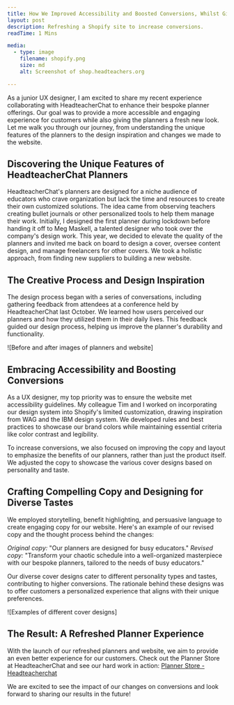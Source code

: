 ```yaml
---
title: How We Improved Accessibility and Boosted Conversions, Whilst Giving the Planners a new Lick of Paint.
layout: post
description: Refreshing a Shopify site to increase conversions.
readTime: 1 Mins

media:
  - type: image
    filename: shopify.png
    size: md
    alt: Screenshot of shop.headteachers.org

---
```


As a junior UX designer, I am excited to share my recent experience collaborating with HeadteacherChat to enhance their bespoke planner offerings. Our goal was to provide a more accessible and engaging experience for customers while also giving the planners a fresh new look. Let me walk you through our journey, from understanding the unique features of the planners to the design inspiration and changes we made to the website.

## Discovering the Unique Features of HeadteacherChat Planners

HeadteacherChat's planners are designed for a niche audience of educators who crave organization but lack the time and resources to create their own customized solutions. The idea came from observing teachers creating bullet journals or other personalized tools to help them manage their work. Initially, I designed the first planner during lockdown before handing it off to Meg Maskell, a talented designer who took over the company's design work. This year, we decided to elevate the quality of the planners and invited me back on board to design a cover, oversee content design, and manage freelancers for other covers. We took a holistic approach, from finding new suppliers to building a new website.

## The Creative Process and Design Inspiration

The design process began with a series of conversations, including gathering feedback from attendees at a conference held by HeadteacherChat last October. We learned how users perceived our planners and how they utilized them in their daily lives. This feedback guided our design process, helping us improve the planner's durability and functionality.

![Before and after images of planners and website]

## Embracing Accessibility and Boosting Conversions

As a UX designer, my top priority was to ensure the website met accessibility guidelines. My colleague Tim and I worked on incorporating our design system into Shopify's limited customization, drawing inspiration from WAG and the IBM design system. We developed rules and best practices to showcase our brand colors while maintaining essential criteria like color contrast and legibility.

To increase conversions, we also focused on improving the copy and layout to emphasize the benefits of our planners, rather than just the product itself. We adjusted the copy to showcase the various cover designs based on personality and taste.

## Crafting Compelling Copy and Designing for Diverse Tastes

We employed storytelling, benefit highlighting, and persuasive language to create engaging copy for our website. Here's an example of our revised copy and the thought process behind the changes:

_Original copy:_ "Our planners are designed for busy educators." _Revised copy:_ "Transform your chaotic schedule into a well-organized masterpiece with our bespoke planners, tailored to the needs of busy educators."

Our diverse cover designs cater to different personality types and tastes, contributing to higher conversions. The rationale behind these designs was to offer customers a personalized experience that aligns with their unique preferences.

![Examples of different cover designs]

## The Result: A Refreshed Planner Experience

With the launch of our refreshed planners and website, we aim to provide an even better experience for our customers. Check out the Planner Store at HeadteacherChat and see our hard work in action: [Planner Store - Headteacherchat](https://shop.headteachers.org/)

We are excited to see the impact of our changes on conversions and look forward to sharing our results in the future!